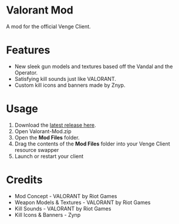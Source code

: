 # Valorant Mod
A mod for the official Venge Client.

# Features
- New sleek gun models and textures based off the Vandal and the Operator.
- Satisfying kill sounds just like VALORANT.
- Custom kill icons and banners made by Znyp.

# Usage
1. Download the [latest release here](https://github.com/KruzShady/Valorant-Mod/releases/latest/Valorant-Mod.zip "Latest Release").
2. Open Valorant-Mod.zip
3. Open the **Mod Files** folder.
4. Drag the contents of the **Mod Files** folder into your Venge Client resource swapper
5. Launch or restart your client

# Credits
- Mod Concept - VALORANT by Riot Games
- Weapon Models & Textures - VALORANT by Riot Games
- Kill Sounds - VALORANT by Riot Games
- Kill Icons & Banners - Zynp
